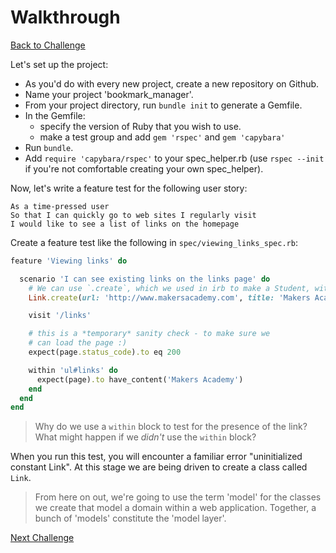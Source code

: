 # Walkthrough

[Back to Challenge](../08_viewing_links.md)

Let's set up the project:

* As you'd do with every new project, create a new repository on Github.  
* Name your project 'bookmark_manager'.
* From your project directory, run `bundle init` to generate a Gemfile.
* In the Gemfile:
  - specify the version of Ruby that you wish to use.
  - make a test group and add `gem 'rspec'` and `gem 'capybara'`
* Run `bundle`.
* Add `require 'capybara/rspec'` to your spec_helper.rb (use `rspec --init` if you're not comfortable creating your own spec_helper).

Now, let's write a feature test for the following user story:

```
As a time-pressed user
So that I can quickly go to web sites I regularly visit
I would like to see a list of links on the homepage
```

Create a feature test like the following in `spec/viewing_links_spec.rb`:

```ruby
feature 'Viewing links' do

  scenario 'I can see existing links on the links page' do
    # We can use `.create`, which we used in irb to make a Student, within our test!
    Link.create(url: 'http://www.makersacademy.com', title: 'Makers Academy')

    visit '/links'

    # this is a *temporary* sanity check - to make sure we
    # can load the page :)
    expect(page.status_code).to eq 200

    within 'ul#links' do
      expect(page).to have_content('Makers Academy')
    end
  end
end
```

> Why do we use a `within` block to test for the presence of the link? What might happen if we _didn't_ use the `within` block?

When you run this test, you will encounter a familiar error "uninitialized constant Link". At this stage we are being driven to create a class called `Link`.

> From here on out, we're going to use the term 'model' for the classes we create that model a domain within a web application. Together, a bunch of 'models' constitute the 'model layer'.

[Next Challenge](../09_creating_a_link_model.md)
